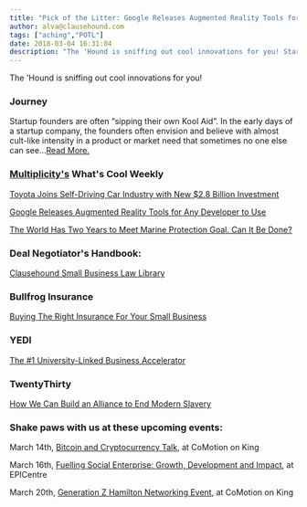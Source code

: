 ```yaml
---
title: "Pick of the Litter: Google Releases Augmented Reality Tools for Any Developer to Use"
author: alva@clausehound.com
tags: ["aching","POTL"]
date: 2018-03-04 16:31:04
description: "The 'Hound is sniffing out cool innovations for you! Startup founders are often 'sipping their own Kool Aid'. In the early days of a startup company, the founders often envision and believe with almost cult-like intensity in a product or market need that sometimes no one else can see."
---
```


The 'Hound is sniffing out cool innovations for you!



### Journey

Startup founders are often “sipping their own Kool Aid”. In the early days of a startup company, the founders often envision and believe with almost cult-like intensity in a product or market need that sometimes no one else can see...[Read More.](https://blog.clausehound.com/being-your-own-customer-perks-and-pitfalls/)

### [Multiplicity's](http://multiplicity.media) What's Cool Weekly



[Toyota Joins Self-Driving Car Industry with New $2.8 Billion Investment](https://futurism.com/toyota-self-driving-car-company/)



[Google Releases Augmented Reality Tools for Any Developer to Use](https://www.technologyreview.com/s/610336/ar-still-doesnt-have-a-killer-app-but-googles-arcore-is-here-to-help/)



[The World Has Two Years to Meet Marine Protection Goal. Can It Be Done? ](https://news.nationalgeographic.com/2018/02/marine-protected-areas-assessment-environment-conservation-spd/)



### Deal Negotiator's Handbook: 

[ Clausehound Small Business Law Library ](https://blog.clausehound.com/small-business-law-library/)



### Bullfrog Insurance 

[ Buying The Right Insurance For Your Small Business](https://blog.clausehound.com/buying-the-right-insurance-for-your-small-business/)



### YEDI 

[ The #1 University-Linked Business Accelerator](https://blog.clausehound.com/the-1-university-linked-business-accelerator/)


### TwentyThirty 

[How We Can Build an Alliance to End Modern Slavery](https://blog.clausehound.com/how-we-can-build-an-alliance-to-end-modern-slavery/)

### Shake paws with us at these upcoming events: 

March 14th, [Bitcoin and Cryptocurrency Talk](https://blog.clausehound.com/bitcoin-and-cryptocurrency-talk/), at CoMotion on King

March 16th, [Fuelling Social Enterprise: Growth, Development and Impact](https://blog.clausehound.com/fuelling-social-enterprise-growth-development-and-impact/), at EPICentre

March 20th, [Generation Z Hamilton Networking Event](https://blog.clausehound.com/generation-z-hamilton-networking-event/), at CoMotion on King

